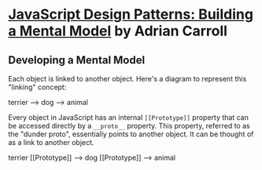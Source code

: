 # [JavaScript Design Patterns: Building a Mental Model](https://medium.com/launch-school/javascript-design-patterns-building-a-mental-model-68c2d4356538) by Adrian Carroll

## Developing a Mental Model

Each object is linked to another object. Here's a diagram to represent this "linking" concept:

terrier --> dog --> animal

Every object in JavaScript has an internal `[[Prototype]]` property that can be accessed directly by a `__proto__` property. This property, referred to as the "dunder proto", essentially points to another object. It can be thought of as a link to another object.

terrier [[Prototype]] --> dog [[Prototype]] --> animal